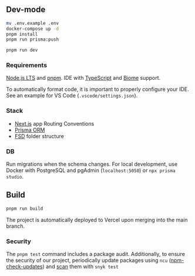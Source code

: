 ## Dev-mode

```sh
mv .env.example .env
docker-compose up -d
pnpm install
pnpm run prisma:push

pnpm run dev
```

### Requirements

[Node.js LTS](https://nodejs.org) and [pnpm](https://pnpm.io/installation#using-npm). IDE with [TypeScript](https://code.visualstudio.com/docs/languages/typescript) and [Biome](https://biomejs.dev/guides/integrate-in-editor/) support.

To automatically format code, it is important to properly configure your IDE. See an example for VS Code (`.vscode/settings.json`).

### Stack

- [Next.js](https://nextjs.org/docs/getting-started/project-structure#app-routing-conventions) app Routing Conventions
- [Prisma ORM](https://www.prisma.io/docs/orm/overview/introduction/what-is-prisma)
- [FSD](https://feature-sliced.design/ru/docs/get-started/overview) folder structure

### DB

Run migrations when the schema changes. For local development, use Docker with PostgreSQL and pgAdmin (`localhost:5050`) or `npx prisma studio`.

## Build

```sh
pnpm run build
```

The project is automatically deployed to Vercel upon merging into the main branch.

### Security

The `pnpm test` command includes a package audit. Additionally, to ensure the security of our project, periodically update packages using `ncu` ([npm-check-updates](https://www.npmjs.com/package/npm-check-updates)) and [scan](https://www.npmjs.com/package/snyk) them with `snyk test`
